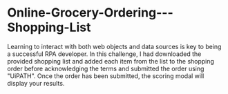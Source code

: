 # Online-Grocery-Ordering---Shopping-List

Learning to interact with both web objects and data sources is key to being a successful RPA developer. In this challenge, I had downloaded  the provided shopping list and added each item from the list to the shopping order before acknowledging the terms and submitted the order using "UiPATH". Once the order has been submitted, the scoring modal will display your results.
